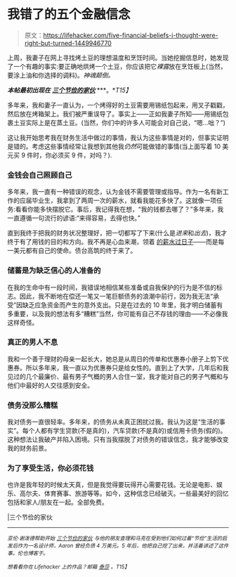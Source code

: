 # 我错了的五个金融信念

> 原文：<https://lifehacker.com/five-financial-beliefs-i-thought-were-right-but-turned-1449946770>

上周，我妻子在网上寻找烤土豆的理想温度和烹饪时间。当她挖掘信息时，她发现了一个有趣的事实:要正确地烘烤一个土豆，你应该把它*裸露*放在烹饪板上(当然，要涂上油和你选择的调料)。*神魂颠倒。*



***本帖最初出现在*** [***三个节俭的家伙***](http://www.threethriftyguys.com/2013/10/5-financial-beliefs-i-thought-were-right-but-turned-out-to-be-wrong/) ***。**T15】*

多年来，我和妻子一直认为，一个烤得好的土豆需要用锡纸包起来，用叉子戳戳，然后放在烤箱架上。我们被严重误导了。事实上——正如我妻子所知——用锡纸包裹土豆实际上是在蒸土豆。(当然，你们中的许多人可能会对自己说，“嗯...咄？”)

这让我开始思考我在财务生活中做过的事情，我认为这些事情是对的，但事实证明是错的。考虑这些事情经常让我想到其他我*仍然*可能做错的事情(当上面写着 10 美元买 9 件时，你必须买 9 件，对吗？).

### **金钱会自己照顾自己**

多年来，我一直有一种错误的观念，认为金钱不需要管理或指导。作为一名有新工作的应届毕业生，我拿到了两周一次的薪水，就看我能花多快了。这就像一项任务:看看你能多快摆脱它。事后，我记得我在想，“我的钱都去哪了？”多年来，我一直遵循一句流行的谚语:“来得容易，去得也快。”

直到我终于把我的财务状况整理好，把一切都写了下来(什么是*进来*和*出去*)，我才终于有了用钱的目的和方向。我不再是心血来潮，领着 [的薪水过日子](http://www.threethriftyguys.com/2012/04/how-to-stop-living-paycheck-to-paycheck-passive-income/)——而是每一美元都有自己的使命。债台高筑的终于来了。

### 储蓄是为缺乏信心的人准备的

在我的生命中有一段时间，我错误地相信某些准备或自我保护的行为是不信的标志。因此，我不断地在偿还一笔又一笔巨额债务的浪潮中前行，因为我无法“承受”因缺乏应急资金而产生的意外支出。只是在过去的 10 年里，我才明白储蓄有多重要，以及我的想法有多“糟糕”当然，你可能有自己不存钱的理由——不必像我这样奇怪。

### **真正的男人不息**

我和一个善于理财的母亲一起长大，她总是从周日的传单和优惠券小册子上剪下优惠券。所以多年来，我一直以为优惠券只是给女性的。直到上了大学，几年后和我见过的几个最廉价、最有男子气概的男人合住一室，我才能对自己的男子气概和与他们中最好的人交往感到安全。

### **债务没那么糟糕**

我对债务一直很轻率。多年来，的债务从未真正困扰过我。我认为这是“生活的事实”。每个人都有学生贷款(不是真的)，汽车贷款(不是真的)或信用卡债务(假的)。这种想法让我破产并陷入困境。只有当我摆脱了对债务的错误信念，我才能够改变我的财务前景。

### 为了享受生活，你必须花钱

也许是我年轻的时候太天真，但是我觉得要玩得开心需要花钱。无论是电影、娱乐、高尔夫、体育赛事、旅游等等。如今，这种信念已经破灭。一些最美好的回忆包括和家人/朋友在一起。全部免费。

|三个节俭的家伙

* * *

<small>*亚伦·谢泼德帮助开始*</small> [<small>*三个节俭的家伙*</small>](http://www.threethriftyguys.com/) <small>*与他的朋友查理和马克在受到他们如何过着“节俭”生活的启发后作为一名设计师，Aaron 曾经负债 4 万美元。5 年后，他把自己挖了出来，并活着讲述了这件事。伦也博客于*</small>[<small></small>](http://www.startribune.com/local/yourvoices/Aaron_Shepherd.html)*<small>*。*</small>*

*<small>*想看看你在 Lifehacker 上的作品？邮箱*</small> [<small>*泰莎*</small>](https://mail.google.com/mail/?view=cm&fs=1&tf=1&to=tessa@lifehacker.com) <small>*。*T15】</small>*